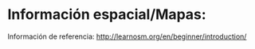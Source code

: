 # Información espacial/Mapas:

Información de referencia: http://learnosm.org/en/beginner/introduction/